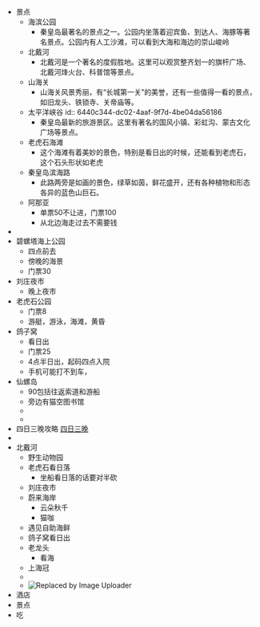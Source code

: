 - 景点
	- 海滨公园
		- 秦皇岛最著名的景点之一。公园内坐落着迎宾鱼、到达人、海豚等著名景点。公园内有人工沙滩，可以看到大海和海边的崇山峻岭
	- 北戴河
		- 北戴河是一个著名的度假胜地。这里可以观赏整齐划一的旗杆广场、北戴河烽火台、科普馆等景点。
	- 山海关
		- 山海关风景秀丽，有“长城第一关”的美誉，还有一些值得一看的景点，如旧龙头、铁锁寺、关帝庙等。
	- 太平洋峡谷
	  id:: 6440c344-dc02-4aaf-9f7d-4be04da56186
		- 秦皇岛最新的旅游景区。这里有著名的国风小镇、彩虹沟、蒙古文化广场等景点。
	- 老虎石海滩
		- 这个海滩有着美妙的景色，特别是看日出的时候，还能看到老虎石，这个石头形状如老虎
	- 秦皇岛滨海路
		- 此路两旁是如画的景色，绿草如茵，鲜花盛开，还有各种植物和形态各异的蓝色山巨石。
	- 阿那亚
		- 单票50不让进，门票100
		- 从北边海走过去不需要钱
-
- 碧螺塔海上公园
	- 四点前去
	- 傍晚的海景
	- 门票30
- 刘庄夜市
	- 晚上夜市
- 老虎石公园
	- 门票8
	- 游艇，游泳，海滩，黄昏
- 鸽子窝
	- 看日出
	- 门票25
	- 4点半日出，起码四点入院
	- 手机可能打不到车，
- 仙螺岛
	- 90包括往返索道和游船
	- 旁边有猫空图书馆
	-
	-
- 四日三晚攻略 [四日三晚](https://www.mafengwo.cn/wenda/detail-19089761.html)
-
- 北戴河
	- 野生动物园
	- 老虎石看日落
		- 坐船看日落的话要对半砍
	- 刘庄夜市
	- 蔚来海岸
		- 云朵秋千
		- 猫咖
	- 遇见自助海鲜
	- 鸽子窝看日出
	- 老龙头
		- 看海
	- 上海冠
	-
	- ![Replaced by Image Uploader](https://s2.loli.net/2023/04/28/IbHCsMngph1TXac.png)
- 酒店
- 景点
- 吃